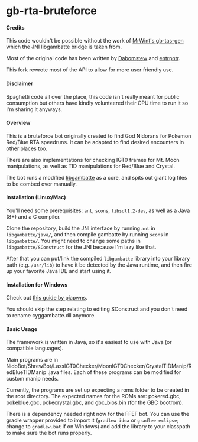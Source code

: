 gb-rta-bruteforce
==========

#### Credits

This code wouldn't be possible without the work of [MrWint's gb-tas-gen](https://github.com/mrwint/gb-tas-gen) which the JNI libgambatte bridge is taken from.

Most of the original code has been written by [Dabomstew](https://github.com/Dabomstew/gb-rta-bruteforce) and [entrpntr](https://github.com/entrpntr/gb-rta-bruteforce).

This fork rewrote most of the API to allow for more user friendly use.

#### Disclaimer

Spaghetti code all over the place, this code isn't really meant for public consumption but others have kindly volunteered their CPU time to run it so I'm sharing it anyways.

#### Overview

This is a bruteforce bot originally created to find God Nidorans for Pokemon Red/Blue RTA speedruns. It can be adapted to find desired encounters in other places too.

There are also implementations for checking IGT0 frames for Mt. Moon manipulations, as well as TID manipulations for Red/Blue and Crystal.

The bot runs a modified [libgambatte](https://github.com/sinamas/gambatte) as a core, and spits out giant log files to be combed over manually.

#### Installation (Linux/Mac)

You'll need some prerequisites: `ant`, `scons`, `libsdl1.2-dev`, as well as a Java (8+) and a C compiler.

Clone the repository, build the JNI interface by running `ant` in `libgambatte/java/`, and then compile gambatte by running `scons` in `libgambatte/`. You might need to change some paths in `libgambatte/SConstruct` for the JNI because I'm lazy like that.

After that you can put/link the compiled `libgambatte` library into your library path (e.g. `/usr/lib`) to have it be detected by the Java runtime, and then fire up your favorite Java IDE and start using it.

#### Installation for Windows

Check out [this guide by piapwns](http://pastebin.com/iexyJ2Q7).

You should skip the step relating to editing SConstruct and you don't need to rename cyggambatte.dll anymore.

#### Basic Usage

The framework is written in Java, so it's easiest to use with Java (or compatible languages).

Main programs are in NidoBot/ShrewBot/LassIGT0Checker/MoonIGT0Checker/CrystalTIDManip/RedBlueTIDManip .java files. Each of these programs can be modified for custom manip needs.

Currently, the programs are set up expecting a roms folder to be created in the root directory. The expected names for the ROMs are: pokered.gbc, pokeblue.gbc, pokecrystal.gbc, and gbc_bios.bin (for the GBC bootrom).

There is a dependency needed right now for the FFEF bot. You can use the gradle wrapper provided to import it (`gradlew idea` or `gradlew eclipse`; change to `gradlew.bat` if on Windows) and add the library to your classpath to make sure the bot runs properly.